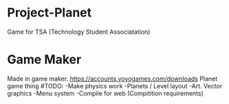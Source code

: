 # Project-Planet
Game for TSA (Technology Student Associatation)
# Game Maker
Made in game maker. 
https://accounts.yoyogames.com/downloads
Planet game thing
#TODO:
-Make physics work
-Planets / Level layout
-Art. Vector graphics
-Menu system
-Compile for web (Compitition requirements)
